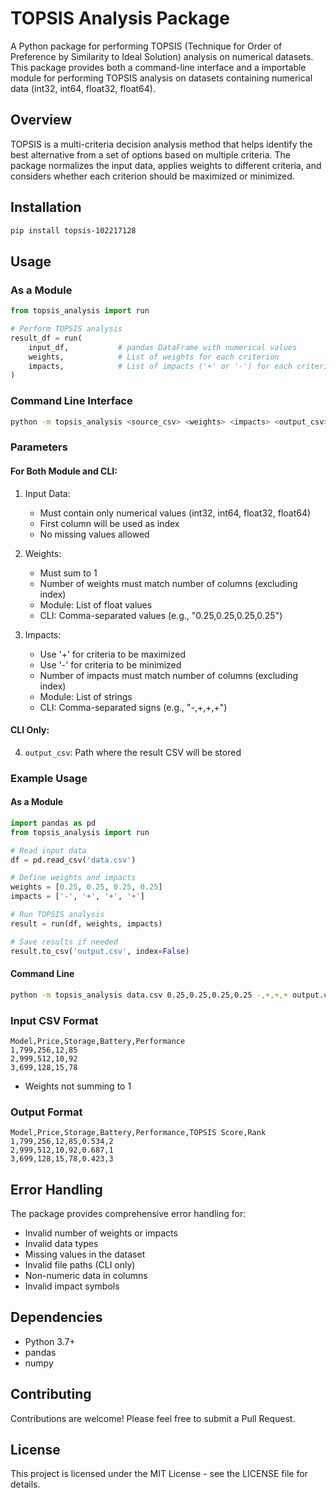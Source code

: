 # TOPSIS Analysis Package

A Python package for performing TOPSIS (Technique for Order of Preference by Similarity to Ideal Solution) analysis on numerical datasets. This package provides both a command-line interface and a importable module for performing TOPSIS analysis on datasets containing numerical data (int32, int64, float32, float64).

## Overview

TOPSIS is a multi-criteria decision analysis method that helps identify the best alternative from a set of options based on multiple criteria. The package normalizes the input data, applies weights to different criteria, and considers whether each criterion should be maximized or minimized.

## Installation

```bash
pip install topsis-102217128
```

## Usage

### As a Module

```python
from topsis_analysis import run

# Perform TOPSIS analysis
result_df = run(
    input_df,           # pandas DataFrame with numerical values
    weights,            # List of weights for each criterion
    impacts,            # List of impacts ('+' or '-') for each criterion
)
```

### Command Line Interface

```bash
python -m topsis_analysis <source_csv> <weights> <impacts> <output_csv>
```

### Parameters

#### For Both Module and CLI:

1. Input Data:
   - Must contain only numerical values (int32, int64, float32, float64)
   - First column will be used as index
   - No missing values allowed

2. Weights:
   - Must sum to 1
   - Number of weights must match number of columns (excluding index)
   - Module: List of float values
   - CLI: Comma-separated values (e.g., "0.25,0.25,0.25,0.25")

3. Impacts:
   - Use '+' for criteria to be maximized
   - Use '-' for criteria to be minimized
   - Number of impacts must match number of columns (excluding index)
   - Module: List of strings
   - CLI: Comma-separated signs (e.g., "-,+,+,+")

#### CLI Only:

4. `output_csv`: Path where the result CSV will be stored

### Example Usage

#### As a Module

```python
import pandas as pd
from topsis_analysis import run

# Read input data
df = pd.read_csv('data.csv')

# Define weights and impacts
weights = [0.25, 0.25, 0.25, 0.25]
impacts = ['-', '+', '+', '+']

# Run TOPSIS analysis
result = run(df, weights, impacts)

# Save results if needed
result.to_csv('output.csv', index=False)
```

#### Command Line

```bash
python -m topsis_analysis data.csv 0.25,0.25,0.25,0.25 -,+,+,+ output.csv
```

### Input CSV Format

```csv
Model,Price,Storage,Battery,Performance
1,799,256,12,85
2,999,512,10,92
3,699,128,15,78
```

- Weights not summing to 1
### Output Format

```csv
Model,Price,Storage,Battery,Performance,TOPSIS Score,Rank
1,799,256,12,85,0.534,2
2,999,512,10,92,0.687,1
3,699,128,15,78,0.423,3
```

## Error Handling

The package provides comprehensive error handling for:
- Invalid number of weights or impacts
- Invalid data types
- Missing values in the dataset
- Invalid file paths (CLI only)
- Non-numeric data in columns
- Invalid impact symbols

## Dependencies

- Python 3.7+
- pandas
- numpy

## Contributing

Contributions are welcome! Please feel free to submit a Pull Request.

## License

This project is licensed under the MIT License - see the LICENSE file for details.